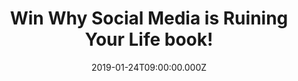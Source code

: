 ---
campaign-uuid: "c-7b90c12d-679d-4122-99a7-c3d0ef09fee8"
type: "Competition"
category: "Gifts"
date: "2019-01-24T09:00:00.000Z"
end-date: "2019-02-24T23:59:00.000Z"
disable-form: false
is_promoted: false
has_entry_page: true
title: "Win Why Social Media is Ruining Your Life book!"
competition-description: "<p>We have managed to get in our hands the book everybody\
  \ is talking about: Why Social Media is Running Your Life book, a no-holds-barred,\
  \ no-filter look at what social media is doing to us as a society, and how we can\
  \ deconstruct the online fantasy to change our own attitudes about modern womanhood!</p>\n\
  <p>If you want to get  Katherine Ormerod, the first to recognise the changing landscape\
  \ from traditional to digital media, book… click below for a chance to win!</p>\n"
hero-header: "Win Why Social Media is Ruining Your Life book!"
terms-confirmation: "N/A"
banner-img: "https://assets.expresslyapp.com/asset-858dae5f-528a-4a8b-a7b7-c7413df7d880.jpg"
logo-left-href: "aaa.nme.com"
logo-left-image: "https://assets.expresslyapp.com/asset-3b2fb4a4-d3bb-4b80-a7bd-b1799f5d46a3.jpg"
logo-left-title: "NME AAA"
bg-image-hero: "https://assets.expresslyapp.com/asset-31199521-dcde-47aa-b914-40233b6ab79a.png"
bg-image-first: "https://assets.expresslyapp.com/asset-afaa4d90-42fd-43f1-95a3-5d7764d5aec8.jpg"
bg-image-second: "https://assets.expresslyapp.com/asset-499d32c6-ad40-42a2-9bcb-278344f22883.jpg"
section1-content: "<p>Katherine Ormerod has worked as a journalist for over a decade,\
  \ starting her career as a fashion assistant at Sunday Times Style, moving to Grazia\
  \ to become Senior Fashion News & Features Editor then on to Glamour where she was\
  \ Fashion Features Editor at Large.</p>\n<p>A social media influencer in her own\
  \ right, she has nearly 30k followers, has been featured in a broad selection of\
  \ press features and is a regular panellist with experience in TV and radio including\
  \ Good Morning Britain, Sky News, LBC, ABC News Radio and Radio 5 Live.</p>\n"
section2-content: "<p>In this book, Katherine Ormerod meets the experts involved in\
  \ curating, building and combating the most addictive digital force humankind has\
  \ ever created. From global influencers - who collectively have over 10 million\
  \ followers - to clinical psychologists, plastic surgeons and professors, Katherine\
  \ uncovers how our relationship with social media has rewired our behavioural patterns,\
  \ destroyed our confidence and shattered our attention spans.</p>\n<p>Why Social\
  \ Media is Ruining Your Life is a rallying cry that will provide you with the knowledge,\
  \ tactics and weaponry you need to find a more healthy way to consume social media\
  \ and reclaim your happiness. If want to read it now, enter the form below for a\
  \ chance to win!</p\n"
entry-title: "Win Why Social Media is Ruining Your Life book!"
entry-content: "<p>Enter the draw to win Why Social Media is Ruining Your Life book\
  \ by completing the form below before 23:59 on 24th of February 2019.</p>\n"
has-winner: false
prize-description: "Why Social Media is Ruining Your Life book."
special-conditions: "Multiple entries are allowed up to one every day\r\nThis competition\
  \ is also available on: http://club.expressly.io/competitons/\r\nkatherine-ormerod-social-media-book"
country-restrictions:
- "GB"
---